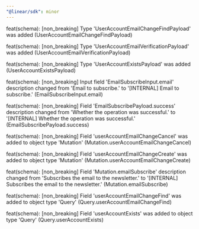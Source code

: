 ```yaml
---
"@linear/sdk": minor
---
```



feat(schema): [non_breaking] Type 'UserAccountEmailChangeFindPayload' was added (UserAccountEmailChangeFindPayload)

feat(schema): [non_breaking] Type 'UserAccountEmailVerificationPayload' was added (UserAccountEmailVerificationPayload)

feat(schema): [non_breaking] Type 'UserAccountExistsPayload' was added (UserAccountExistsPayload)

feat(schema): [non_breaking] Input field 'EmailSubscribeInput.email' description changed from 'Email to subscribe.' to '[INTERNAL] Email to subscribe.' (EmailSubscribeInput.email)

feat(schema): [non_breaking] Field 'EmailSubscribePayload.success' description changed from 'Whether the operation was successful.' to '[INTERNAL] Whether the operation was successful.' (EmailSubscribePayload.success)

feat(schema): [non_breaking] Field 'userAccountEmailChangeCancel' was added to object type 'Mutation' (Mutation.userAccountEmailChangeCancel)

feat(schema): [non_breaking] Field 'userAccountEmailChangeCreate' was added to object type 'Mutation' (Mutation.userAccountEmailChangeCreate)

feat(schema): [non_breaking] Field 'Mutation.emailSubscribe' description changed from 'Subscribes the email to the newsletter.' to '[INTERNAL] Subscribes the email to the newsletter.' (Mutation.emailSubscribe)

feat(schema): [non_breaking] Field 'userAccountEmailChangeFind' was added to object type 'Query' (Query.userAccountEmailChangeFind)

feat(schema): [non_breaking] Field 'userAccountExists' was added to object type 'Query' (Query.userAccountExists)